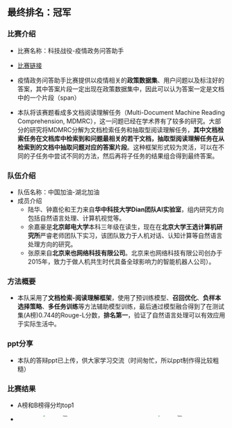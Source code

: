 
## 最终排名：冠军

### 比赛介绍

* 比赛名称：科技战役-疫情政务问答助手
* [比赛链接](https://www.datafountain.cn/special/BJSJ/talent)

* 疫情政务问答助手比赛提供以疫情相关的**政策数据集**、用户问题以及标注好的答案，其中答案片段一定出现在政策数据集中，因此可以认为答案一定是文档中的一个片段（span）
* 本队将该赛题看成多文档阅读理解任务（Multi-Document Machine Reading Comprehension, MDMRC），这一问题已经在学术界有了较多的研究。大部分的研究将MDMRC分解为文档检索任务和抽取型阅读理解任务，**其中文档检索任务在文档库中检索到和问题最相关的若干文档，抽取型阅读理解任务在从检索到的文档中抽取问题对应的答案片段**。这种框架形式较为灵活，可以在不同的子任务中尝试不同的方法，然后再将子任务的结果组合得到最终答案。

### 队伍介绍

* 队伍名称：中国加油-湖北加油
* 成员介绍
  * 陆华、钟嘉伦和王力来自**华中科技大学Dian团队AI实验室**，组内研究方向包括自然语言处理、计算机视觉等。
  * 余嘉豪是**北京邮电大学**本科三年级在读生，现在在**北京大学王选计算机研究所**严睿老师团队下实习，该团队致力于人机对话、认知计算等自然语言处理方向的研究。
  * 张原来自**北京来也网络科技有限公司**。北京来也网络科技有限公司创办于2015年，致力于做人机共生时代具备全球影响力的智能机器人公司）。

### 方法概要

* 本队采用了**文档检索-阅读理解框架**，使用了预训练模型、**召回优化**、**负样本选择策略**、**多任务训练**等方法辅助模型训练，最后通过模型融合得到了在测试集(A榜)0.744的Rouge-L分数，**排名第一**，验证了自然语言处理可以有效应用于实际生活中。

### ppt分享

* 本队的答辩ppt已上传，供大家学习交流（时间匆忙，所以ppt制作得比较粗糙）

### 比赛结果

* A榜和B榜得分均top1

* <center class="half">
      <img src="https://github.com/basketballandlearn/MRC_Competition_Dureader/tree/master/others/Epidemic_QA_Assistant/image/B榜排名.PNG" alt="B榜排名" width = "45%" align=right style="zoom: 20%;" />
      <img src="https://github.com/basketballandlearn/MRC_Competition_Dureader/tree/master/others/Epidemic_QA_Assistant/image/A榜排名.PNG" alt="A榜排名" width = "45%" align=left style="zoom: 20%;" />
  <center>

  
	
   	   
  
  
